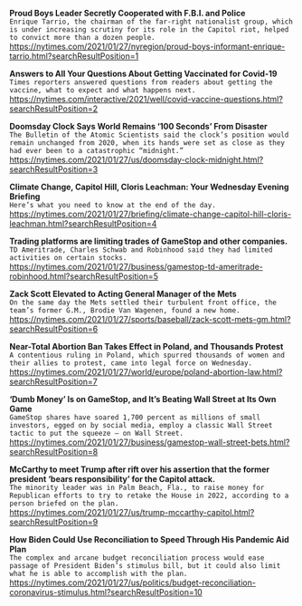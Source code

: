 **Proud Boys Leader Secretly Cooperated with F.B.I. and Police**\
`Enrique Tarrio, the chairman of the far-right nationalist group, which is under increasing scrutiny for its role in the Capitol riot, helped to convict more than a dozen people.`\
https://nytimes.com/2021/01/27/nyregion/proud-boys-informant-enrique-tarrio.html?searchResultPosition=1

**Answers to All Your Questions About Getting Vaccinated for Covid-19**\
`Times reporters answered questions from readers about getting the vaccine, what to expect and what happens next.`\
https://nytimes.com/interactive/2021/well/covid-vaccine-questions.html?searchResultPosition=2

**Doomsday Clock Says World Remains ‘100 Seconds’ From Disaster**\
`The Bulletin of the Atomic Scientists said the clock’s position would remain unchanged from 2020, when its hands were set as close as they had ever been to a catastrophic “midnight.”`\
https://nytimes.com/2021/01/27/us/doomsday-clock-midnight.html?searchResultPosition=3

**Climate Change, Capitol Hill, Cloris Leachman: Your Wednesday Evening Briefing**\
`Here’s what you need to know at the end of the day.`\
https://nytimes.com/2021/01/27/briefing/climate-change-capitol-hill-cloris-leachman.html?searchResultPosition=4

**Trading platforms are limiting trades of GameStop and other companies.**\
`TD Ameritrade, Charles Schwab and Robinhood said they had limited activities on certain stocks.`\
https://nytimes.com/2021/01/27/business/gamestop-td-ameritrade-robinhood.html?searchResultPosition=5

**Zack Scott Elevated to Acting General Manager of the Mets**\
`On the same day the Mets settled their turbulent front office, the team’s former G.M., Brodie Van Wagenen, found a new home.`\
https://nytimes.com/2021/01/27/sports/baseball/zack-scott-mets-gm.html?searchResultPosition=6

**Near-Total Abortion Ban Takes Effect in Poland, and Thousands Protest**\
`A contentious ruling in Poland, which spurred thousands of women and their allies to protest, came into legal force on Wednesday.`\
https://nytimes.com/2021/01/27/world/europe/poland-abortion-law.html?searchResultPosition=7

**‘Dumb Money’ Is on GameStop, and It’s Beating Wall Street at Its Own Game**\
`GameStop shares have soared 1,700 percent as millions of small investors, egged on by social media, employ a classic Wall Street tactic to put the squeeze — on Wall Street.`\
https://nytimes.com/2021/01/27/business/gamestop-wall-street-bets.html?searchResultPosition=8

**McCarthy to meet Trump after rift over his assertion that the former president ‘bears responsibility’ for the Capitol attack.**\
`The minority leader was in Palm Beach, Fla., to raise money for Republican efforts to try to retake the House in 2022, according to a person briefed on the plan.`\
https://nytimes.com/2021/01/27/us/trump-mccarthy-capitol.html?searchResultPosition=9

**How Biden Could Use Reconciliation to Speed Through His Pandemic Aid Plan**\
`The complex and arcane budget reconciliation process would ease passage of President Biden’s stimulus bill, but it could also limit what he is able to accomplish with the plan.`\
https://nytimes.com/2021/01/27/us/politics/budget-reconciliation-coronavirus-stimulus.html?searchResultPosition=10

